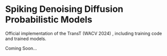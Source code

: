 # Spiking Denoising Diffusion Probabilistic Models
Official implementation of the TransT (WACV 2024) , including training code and trained models.

Coming Soon...
